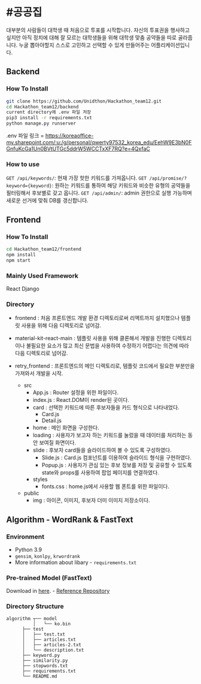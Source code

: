 # #공공집

대부분의 사람들이 대학생 때 처음으로 투표를 시작합니다. 자신의 투표권을 행사하고 싶지만 아직 정치에 대해 잘 모르는 대학생들을 위해 대학생 맞춤 공약들을 따로 골라줍니다. 누굴 뽑아야할지 스스로 고민하고 선택할 수 있게 만들어주는 어플리케이션입니다.

## Backend

### How To Install

```bash
git clone https://github.com/Unidthon/Hackathon_team12.git
cd Hackathon_team12/backend
current directory에 .env 파일 저장
pip3 install -r requirements.txt
python manage.py runserver
```

.env 파일 링크 = https://koreaoffice-my.sharepoint.com/:u:/g/personal/qwerty97532_korea_edu/EehW9E3bN0FGnfuKcGa1Un0BVtUTGc5ddrW5WCCTxXF7RQ?e=4QxfaC

### How to use

`GET /api/keywords/`: 현재 가장 핫한 키워드를 가져옵니다.
`GET /api/promise/?keyword={keyword}`: 원하는 키워드를 통하여 해당 키워드와 비슷한 유형의 공약들을 필터링해서 후보별로 갖고 옵니다.
`GET /api/admin/`: admin 권한으로 실행 가능하며 새로운 선거에 맞춰 DB를 갱신합니다.

## Frontend

### How To Install

```bash
cd Hackathon_team12/frontend
npm install
npm start
```

### Mainly Used Framework

React
Django

### Directory

- frontend
  : 처음 프론트엔드 개발 환경 디렉토리로써 리액트까지 설치했으나 템플릿 사용을 위해 다음 디렉토리로 넘어감.

- material-kit-react-main
  : 템플릿 사용을 위해 클론해서 개발을 진행한 디렉토리이나 불필요한 요소가 많고 최신 문법을 사용하여 수정하기 어렵다는 의견에 따라 다음 디렉토리로 넘어감.

- retry_frontend
  : 프론트엔드의 메인 디렉토리로, 템플릿 코드에서 필요한 부분만을 가져와서 개발을 시작.
  - src
    - App.js
      : Router 설정을 위한 파일이다.
    - index.js
      : React.DOM이 render된 곳이다.
    - card
      : 선택한 키워드에 따른 후보자들을 카드 형식으로 나타내었다.
      - Card.js
      - Detail.js
    - home
      : 메인 화면을 구성한다.
    - loading
      : 사용자가 보고자 하는 키워드를 눌렀을 때 데이터를 처리하는 동안 보여질 화면이다.
    - slide
      : 후보자 card들을 슬라이드하여 볼 수 있도록 구성하였다.
      - Slide.js
        : Card.js 컴포넌트를 이용하여 슬라이드 형식을 구현하였다.
      - Popup.js
        : 사용자가 관심 있는 후보 정보를 저장 및 공유할 수 있도록 state와 props를 사용하여 팝업 페이지를 연결하였다.
    - styles
      - fonts.css
        : home.js에서 사용할 웹 폰트를 위한 파일이다.
  - public
    - img
      : 아이콘, 이미지, 후보자 더미 이미지 저장소이다.

## Algorithm - WordRank & FastText

### Environment

- Python 3.9
- `gensim`, `konlpy`, `krwordrank`
- More information about libary - `requirements.txt`

### Pre-trained Model (FastText)

Download in [here](https://www.dropbox.com/s/stt4y0zcp2c0iyb/ko.tar.gz?dl=0). - [Reference Repository](https://github.com/Kyubyong/wordvectors)

### Directory Structure

```
algorithm ┬── model
          │   └── ko.bin
	  ├── test
	  │   ├── test.txt
	  │   ├── articles.txt
	  │   ├── articles-2.txt
	  │   └── description.txt
	  ├── keyword.py
	  ├── similarity.py
	  ├── stopwords.txt
	  ├── requirements.txt
	  └── README.md
```

